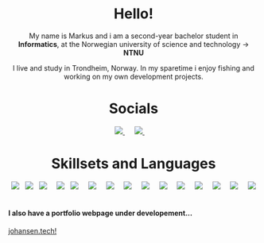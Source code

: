 <h1 align="center">Hello!</h1>
<p align='center'>
  My name is Markus and i am a second-year bachelor student in <b>Informatics</b>, at the Norwegian university of science and technology -> <b>NTNU</b>
</p>
<p align='center'>
  I live and study in Trondheim, Norway. In my sparetime i enjoy fishing and working on my own development projects.
</p>

<h1 align="center">Socials</h1>
<p align='center'>
  <a href="https://www.linkedin.com/in/markus-johansen-64625b208/">
     <img src="https://img.shields.io/badge/linkedin-%230077B5.svg?&style=for-the-badge&logo=linkedin&logoColor=white" />
  </a>&nbsp;&nbsp;&nbsp;&nbsp;
  <a href="mailto:markusarj@gmail.com">
    <img src="https://img.shields.io/badge/gmail-%23D14836.svg?&style=for-the-badge&logo=gmail&logoColor=white" />
  </a>&nbsp;&nbsp;&nbsp;&nbsp;
</p>

<h1 align="center">Skillsets and Languages</h1>
<p align="center">
  <img src="https://img.shields.io/badge/CSS3-1572B6?&style=for-the-badge&logo=css3&logoColor=white" />&nbsp;&nbsp;
  <img src="https://img.shields.io/badge/JavaScript-F7DF1E?style=for-the-badge&logo=javascript&logoColor=black" />&nbsp;&nbsp;
  <img src="https://img.shields.io/badge/TypeScript-007ACC?style=for-the-badge&logo=typescript&logoColor=white" />&nbsp;&nbsp;&nbsp;&nbsp;
  <img src="https://img.shields.io/badge/React-20232A?style=for-the-badge&logo=react&logoColor=61DAFB" />&nbsp;&nbsp;
  <img src="https://img.shields.io/badge/node.js%20-%23339933.svg?&style=for-the-badge&logo=node.js&logoColor=white" />&nbsp;&nbsp;&nbsp;&nbsp;
  <img src="https://img.shields.io/badge/-Tailwind-06B6D4?&style=for-the-badge&logo=tailwind-css&logoColor=black" />&nbsp;&nbsp;&nbsp;&nbsp;
  <img src="https://img.shields.io/badge/-Java-F05032?&style=for-the-badge&logo=oracle&logoColor=white" />&nbsp;&nbsp;&nbsp;&nbsp;
  <img src="https://img.shields.io/badge/-JavaFX-F05032?&style=for-the-badge&logo=oracle&logoColor=white" />&nbsp;&nbsp;&nbsp;&nbsp;
  <img src="https://img.shields.io/badge/-Python-3776AB?&style=for-the-badge&logo=python&logoColor=white" />&nbsp;&nbsp;&nbsp;&nbsp;
  <img src="https://img.shields.io/badge/-Json-000000?&style=for-the-badge&logo=json&logoColor=white" />&nbsp;&nbsp;&nbsp;&nbsp;
  <img src="https://img.shields.io/badge/-Git-F05032?&style=for-the-badge&logo=git&logoColor=white" />&nbsp;&nbsp;&nbsp;&nbsp;
  <img src="https://img.shields.io/badge/-Vercel-000000?&style=for-the-badge&logo=vercel&logoColor=white" />&nbsp;&nbsp;&nbsp;&nbsp;
  <img src="https://img.shields.io/badge/-Figma-F24E1E?&style=for-the-badge&logo=figma&logoColor=white" />&nbsp;&nbsp;&nbsp;&nbsp;
  <img src="https://img.shields.io/badge/-VS Code-007ACC?&style=for-the-badge&logo=visual-studio-code&logoColor=white" />&nbsp;&nbsp;&nbsp;&nbsp;
  <img src="https://img.shields.io/badge/-Wireshark-1679A7?&style=for-the-badge&logo=wireshark&logoColor=white" />&nbsp;&nbsp;&nbsp;&nbsp;
</p>


<p align='center'>
<h4>I also have a portfolio webpage under developement...</h4>
  <a href="https://www.johansen.tech/">johansen.tech!</a>&nbsp;&nbsp;&nbsp;
</p>

